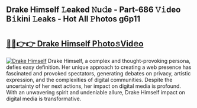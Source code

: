 ## Drake Himself 𝙻eaked 𝙽u𝚍e - Part-686 𝚅𝚒deo B𝚒kini 𝙻eaks - Hot All 𝙿hotos g6p11

# <h2><a href="http://ld59djq.urlbe.top/?page=Drake+Himself">🔗🔗👉👉 Drake Himself P𝚑oto𝚜Vid𝚎o</a></h2>

[![Drake Himself](https://i.imgur.com/eBuTRDB.gif)](http://ld59djq.urlbe.top/?page=Drake+Himself)
Drake Himself, a complex and thought-provoking persona, defies easy definition. Her unique approach to creating a web presence has fascinated and provoked spectators, generating debates on privacy, artistic expression, and the complexities of digital communities. Despite the uncertainty of her next actions, her impact on digital media is profound. With an unwavering spirit and undeniable allure, Drake Himself impact on digital media is transformative.
